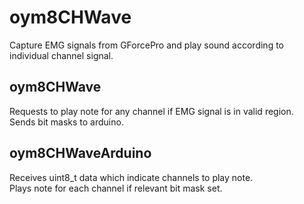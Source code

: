 # oym8CHWave
Capture EMG signals from GForcePro and play sound according to individual channel signal.

## oym8CHWave
Requests to play note for any channel if EMG signal is in valid region.  
Sends bit masks to arduino.

## oym8CHWaveArduino
Receives uint8_t data which indicate channels to play note.  
Plays note for each channel if relevant bit mask set.
